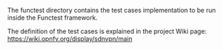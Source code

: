 The functest directory contains the test cases implementation to be run inside the 
Functest framework.

The definition of the test cases is explained in the project Wiki page: 
https://wiki.opnfv.org/display/sdnvpn/main
